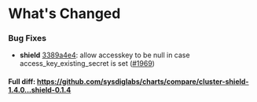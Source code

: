 # What's Changed

### Bug Fixes
- **shield** [3389a4e4](https://github.com/sysdiglabs/charts/commit/3389a4e4683f4e96222ff06f14ad5a8354922e7c): allow accesskey to be null in case access_key_existing_secret is set ([#1969](https://github.com/sysdiglabs/charts/issues/1969))
#### Full diff: https://github.com/sysdiglabs/charts/compare/cluster-shield-1.4.0...shield-0.1.4
